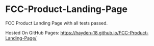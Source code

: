 # FCC-Product-Landing-Page
FCC Product Landing Page with all tests passed.

Hosted On GitHub Pages: https://hayden-18.github.io/FCC-Product-Landing-Page/
